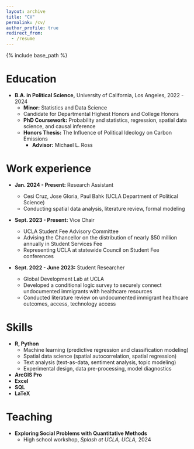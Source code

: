 ```yaml
---
layout: archive
title: "CV"
permalink: /cv/
author_profile: true
redirect_from:
  - /resume
---
```


{% include base_path %}

Education
======
* **B.A. in Political Science,** University of California, Los Angeles, 2022 - 2024
	* **Minor:** Statistics and Data Science
	* Candidate for Departmental Highest Honors and College Honors
	* **PhD Coursework:** Probability and statistics, regression, spatial data science, and causal inference
	* **Honors Thesis:** The Influence of Political Ideology on Carbon Emissions
		* **Advisor:** Michael L. Ross

Work experience
======
* **Jan. 2024 - Present:** Research Assistant
    * Cesi Cruz, Jose Gloria, Paul Bahk (UCLA Department of Political Science)
    * Conducting spatial data analysis, literature review, formal modeling

* **Sept. 2023 - Present:** Vice Chair
	* UCLA Student Fee Advisory Committee
	* Advising the Chancellor on the distribution of nearly $50 million annually in Student Services Fee
	* Representing UCLA at statewide Council on Student Fee conferences

* **Sept. 2022 - June 2023:** Student Researcher
  * Global Development Lab at UCLA
  * Developed a conditional logic survey to securely connect undocumented immigrants with healthcare resources
  * Conducted literature review on undocumented immigrant healthcare outcomes, access, technology access
  
Skills
======
* **R, Python**
	* Machine learning (predictive regression and classification modeling)
	* Spatial data science (spatial autocorrelation, spatial regression)
	* Text analysis (text-as-data, sentiment analysis, topic modeling)
	* Experimental design, data pre-processing, model diagnostics
* **ArcGIS Pro**
* **Excel**
* **SQL**
* **LaTeX**

Teaching
======
* **Exploring Social Problems with Quantitative Methods**
	* High school workshop, *Splash at UCLA, UCLA,* 2024
